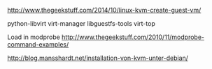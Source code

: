 http://www.thegeekstuff.com/2014/10/linux-kvm-create-guest-vm/  

python-libvirt virt-manager libguestfs-tools virt-top  

Load in modprobe http://www.thegeekstuff.com/2010/11/modprobe-command-examples/  

http://blog.mansshardt.net/installation-von-kvm-unter-debian/


